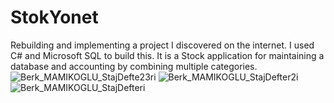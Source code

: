 # StokYonet
Rebuilding and implementing a project I discovered on the internet. 
I used C# and Microsoft SQL to build this. 
It is a Stock application for maintaining a database and accounting by combining multiple categories.
![Berk_MAMIKOGLU_StajDefte23ri](https://github.com/BerkkM/StokYonet/assets/142253507/2492c561-a750-48c6-98b1-f9ac2e665bbc)
![Berk_MAMIKOGLU_StajDefter2i](https://github.com/BerkkM/StokYonet/assets/142253507/e6ece110-30d1-419a-9e92-ac4ec9a2bc6b)
![Berk_MAMIKOGLU_StajDefteri](https://github.com/BerkkM/StokYonet/assets/142253507/ffdfe205-35bc-42fb-aaad-2d4ae142034b)
